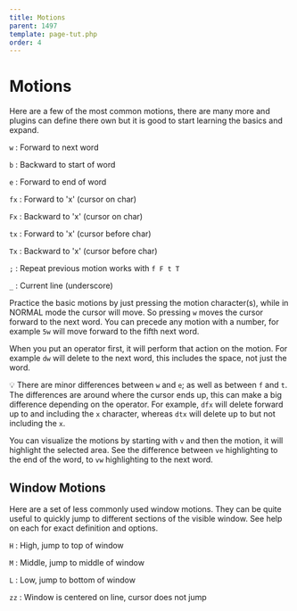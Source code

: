 ```yaml
---
title: Motions
parent: 1497
template: page-tut.php
order: 4
---
```


# Motions

Here are a few of the most common motions, there are many more and plugins can define there own but it is good to start learning the basics and expand.

`w`
: Forward to next word

`b`
: Backward to start of word

`e`
: Forward to end of word

`fx`
: Forward to 'x' (cursor on char)

`Fx`
: Backward to 'x' (cursor on char)

`tx`
: Forward to 'x' (cursor before char)

`Tx`
: Backward to 'x' (cursor before char)

`;`
: Repeat previous motion works with `f F t T`

`_`
: Current line (underscore)

Practice the basic motions by just pressing the motion character(s), while in NORMAL mode the cursor will move. So pressing `w` moves the cursor forward to the next word. You can precede any motion with a number, for example `5w` will move forward to the fifth next word.

When you put an operator first, it will perform that action on the motion. For example `dw` will delete to the next word, this includes the space, not just the word.

<span class="tip">💡</span> There are minor differences between `w` and `e`; as well as between `f` and `t`. The differences are around where the cursor ends up, this can make a big difference depending on the operator. For example, `dfx` will delete forward up to and including the `x` character, whereas `dtx` will delete up to but not including the `x`.

You can visualize the motions by starting with `v` and then the motion, it will highlight the selected area. See the difference between `ve` highlighting to the end of the word, to `vw` highlighting to the next word.

## Window Motions

Here are a set of less commonly used window motions. They can be quite useful to quickly jump to different sections of the visible window. See help on each for exact definition and options.

`H`
: High, jump to top of window

`M`
: Middle, jump to middle of window

`L`
: Low, jump to bottom of window

`zz`
: Window is centered on line, cursor does not jump
